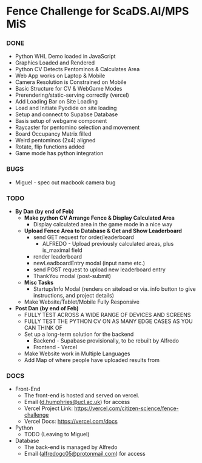 # Fence Challenge for ScaDS.AI/MPS MiS

### DONE
- Python WHL Demo loaded in JavaScript
- Graphics Loaded and Rendered
- Python CV Detects Pentominos & Calculates Area
- Web App works on Laptop & Mobile
- Camera Resolution is Constrained on Mobile
- Basic Structure for CV & WebGame Modes
- Prerendering/static-serving correctly (vercel)
- Add Loading Bar on Site Loading
- Load and Initiate Pyodide on site loading
- Setup and connect to Supabse Database
- Basis setup of webgame component
- Raycaster for pentomino selection and movement
- Board Occupancy Matrix filled
- Weird pentominos (2x4) aligned
- Rotate, flip functions added
- Game mode has python integration

### BUGS
  - Miguel - spec out macbook camera bug

### TODO
- **By Dan (by end of Feb)**
  - **Make python CV Arrange Fence & Display Calculated Area**
    - Display calculated area in the game mode in a nice way
  - **Upload Fence Area to Database & Get and Show Leaderboard**
    - send GET request for order/leaderboard
      - ALFREDO - Upload previously calculated areas, plus is_maximal field
    - render leaderboard
    - newLeadboardEntry modal (input name etc.)
    - send POST request to upload new leaderboard entry
    - ThankYou modal (post-submit)
  - **Misc Tasks**
    - Startup/Info Modal (renders on siteload or via. info button to give instructions, and project details)
  - Make Website/Tablet/Mobile Fully Responsive
- **Post Dan (by end of Feb)**
  - FULLY TEST ACROSS A WIDE RANGE OF DEVICES AND SCREENS
  - FULLY TEST THE PYTHON CV ON AS MANY EDGE CASES AS YOU CAN THINK OF
  - Set up a long-term solution for the backend
      - Backend - Supabase provisionally, to be rebuilt by Alfredo
      - Frontend - Vercel
  - Make Website work in Multiple Languages
  - Add Map of where people have uploaded results from

### DOCS
- Front-End
  - The front-end is hosted and served on vercel.
  - Email (d.humphries@ucl.ac.uk) for access
  - Vercel Project Link: https://vercel.com/citizen-science/fence-challenge
  - Vercel Docs: https://vercel.com/docs
- Python
  - TODO (Leaving to Miguel)
- Database
  - The back-end is managed by Alfredo
  - Email (alfredogc05@protonmail.com) for access
